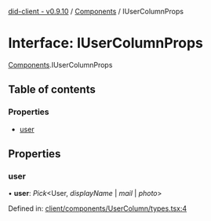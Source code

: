 [did-client - v0.9.10](../README.md) / [Components](../modules/components.md) / IUserColumnProps

# Interface: IUserColumnProps

[Components](../modules/components.md).IUserColumnProps

## Table of contents

### Properties

- [user](components.iusercolumnprops.md#user)

## Properties

### user

• **user**: *Pick*<User, *displayName* \| *mail* \| *photo*\>

Defined in: [client/components/UserColumn/types.tsx:4](https://github.com/Puzzlepart/did/blob/dev/client/components/UserColumn/types.tsx#L4)
